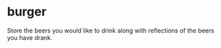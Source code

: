 # burger
Store the beers you would like to drink along with reflections of the beers you have drank.
